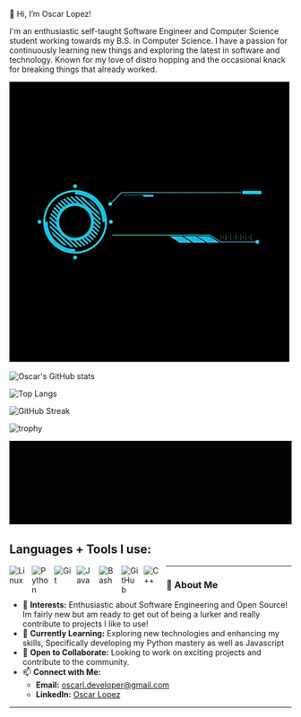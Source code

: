 👋 Hi, I’m Oscar Lopez!

I'm an enthusiastic self-taught Software Engineer and Computer Science student working towards my B.S. in Computer Science. I have a passion for continuously learning new things and exploring the latest in software and technology. Known for my love of distro hopping and the occasional knack for breaking things that already worked.


![Alt Text](./OscarLopez.gif)

![Oscar's GitHub stats](https://github-readme-stats.vercel.app/api?username=oscar-dev19&show_icons=true&theme=radical)

![Top Langs](https://github-readme-stats.vercel.app/api/top-langs/?username=oscar-dev19&layout=compact)

![GitHub Streak](https://streak-stats.demolab.com/?user=oscar-dev19)

![trophy](https://github-profile-trophy.vercel.app/?username=oscar-dev19)




![](./technologies.gif)

Languages + Tools I use:
---
<img align="left" alt="Linux" width="30px" style="padding-right:10px;" src="https://cdn.jsdelivr.net/gh/devicons/devicon/icons/linux/linux-original.svg" />
<img align="left" alt="Python" width="30px" style="padding-right:10px;" src="https://cdn.jsdelivr.net/gh/devicons/devicon/icons/python/python-plain.svg" />
<img align="left" alt="Git" width="30px" style="padding-right:10px;" src="https://cdn.jsdelivr.net/gh/devicons/devicon/icons/git/git-original.svg" />
<i class="devicon-javascript-plain colored"></i>
<img align="left" alt="Java" width="30px" style="padding-right:10px;" src="https://cdn.jsdelivr.net/gh/devicons/devicon/icons/java/java-original.svg"/>
<img align="left" alt="Bash" width="30px" style="padding-right:10px;" src="https://cdn.jsdelivr.net/gh/devicons/devicon/icons/bash/bash-original.svg" />
<img align="left" alt="GitHub" width="30px" style="padding-right:10px;" src="https://cdn.jsdelivr.net/gh/devicons/devicon/icons/github/github-original.svg" />
<img align="left" alt="C++" width="30px" style="padding-right:10px;" src="https://cdn.jsdelivr.net/gh/devicons/devicon/icons/cplusplus/cplusplus-line.svg" />

---
### 👋 About Me

- 👀 **Interests:** Enthusiastic about Software Engineering and Open Source! Im fairly new but am ready to get out of being a lurker and really contribute to projects I like to use!
- 🌱 **Currently Learning:** Exploring new technologies and enhancing my skills, Specifically developing my Python mastery as well as Javascript
- 💞️ **Open to Collaborate:** Looking to work on exciting projects and contribute to the community.
- 📫 **Connect with Me:**
  - **Email:** [oscarl.developer@gmail.com](mailto:oscarl.developer@gmail.com)
  - **LinkedIn:** [Oscar Lopez](https://www.linkedin.com/in/oscar-lopez-dev/)


---                     

<!---
olopez15401/olopez15401 is a ✨ special ✨ repository because its `README.md` (this file) appears on your GitHub profile.
You can click the Preview link to take a look at your changes.
--->
